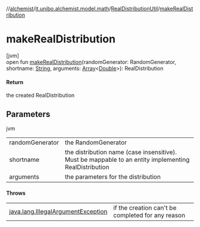 //[alchemist](../../../index.md)/[it.unibo.alchemist.model.math](../index.md)/[RealDistributionUtil](index.md)/[makeRealDistribution](make-real-distribution.md)

# makeRealDistribution

[jvm]\
open fun [makeRealDistribution](make-real-distribution.md)(randomGenerator: RandomGenerator, shortname: [String](https://docs.oracle.com/javase/8/docs/api/java/lang/String.html), arguments: [Array](https://kotlinlang.org/api/latest/jvm/stdlib/kotlin/-array/index.html)<[Double](https://kotlinlang.org/api/latest/jvm/stdlib/kotlin/-double/index.html)>): RealDistribution

#### Return

the created RealDistribution

## Parameters

jvm

| | |
|---|---|
| randomGenerator | the RandomGenerator |
| shortname | the distribution name (case insensitive). Must be mappable to an entity implementing RealDistribution |
| arguments | the parameters for the distribution |

#### Throws

| | |
|---|---|
| [java.lang.IllegalArgumentException](https://docs.oracle.com/javase/8/docs/api/java/lang/IllegalArgumentException.html) | if the creation can't be completed for any reason |
